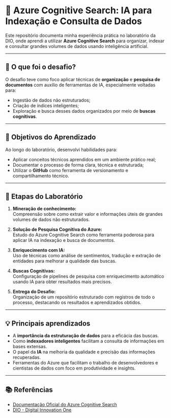 # 🧠 Azure Cognitive Search: IA para Indexação e Consulta de Dados

Este repositório documenta minha experiência prática no laboratório da DIO, onde aprendi a utilizar **Azure Cognitive Search** para organizar, indexar e consultar grandes volumes de dados usando inteligência artificial.

---

## 📌 O que foi o desafio?

O desafio teve como foco aplicar técnicas de **organização** e **pesquisa de documentos** com auxílio de ferramentas de IA, especialmente voltadas para:

- Ingestão de dados não estruturados;
- Criação de índices inteligentes;
- Exploração e busca desses dados organizados por meio de **buscas cognitivas**.

---

## 🎯 Objetivos do Aprendizado

Ao longo do laboratório, desenvolvi habilidades para:

- Aplicar conceitos técnicos aprendidos em um ambiente prático real;
- Documentar o processo de forma clara, técnica e estruturada;
- Utilizar o **GitHub** como ferramenta de versionamento e compartilhamento técnico.

---

## 🧩 Etapas do Laboratório

1. **Mineração de conhecimento:**  
   Compreensão sobre como extrair valor e informações úteis de grandes volumes de dados não estruturados.

2. **Solução de Pesquisa Cognitiva do Azure:**  
   Estudo do Azure Cognitive Search como ferramenta poderosa para aplicar IA na indexação e busca de documentos.

3. **Enriquecimento com IA:**  
   Uso de técnicas como análise de sentimentos, tradução e extração de entidades para melhorar a qualidade das buscas.

4. **Buscas Cognitivas:**  
   Configuração de pipelines de pesquisa com enriquecimento automático usando IA para obter resultados mais precisos.

5. **Entrega do Desafio:**  
   Organização de um repositório estruturado com registros de todo o processo, destacando os resultados e aprendizados obtidos.

---

## 💡 Principais aprendizados

- A **importância da estruturação de dados** para a eficácia das buscas.
- Como **indexadores inteligentes** facilitam a consulta de informações em bases extensas.
- O papel da **IA** na melhoria da qualidade e precisão das informações recuperadas.
- Ferramentas do Azure que facilitam o trabalho de desenvolvedores e cientistas de dados com foco em produtividade e insights.


---

## 📚 Referências

- [Documentação Oficial do Azure Cognitive Search](https://learn.microsoft.com/pt-br/azure/search/search-what-is-azure-search)
- [DIO - Digital Innovation One](https://www.dio.me)



